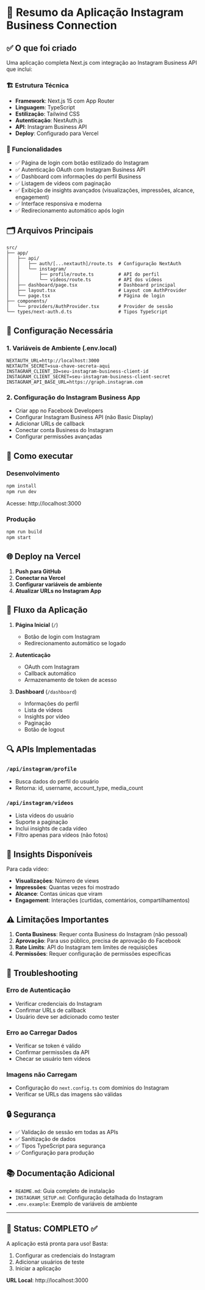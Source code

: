 # 🎯 Resumo da Aplicação Instagram Business Connection

## ✅ O que foi criado

Uma aplicação completa Next.js com integração ao Instagram Business API que inclui:

### 🏗️ Estrutura Técnica
- **Framework**: Next.js 15 com App Router
- **Linguagem**: TypeScript
- **Estilização**: Tailwind CSS
- **Autenticação**: NextAuth.js
- **API**: Instagram Business API
- **Deploy**: Configurado para Vercel

### 🎨 Funcionalidades
- ✅ Página de login com botão estilizado do Instagram
- ✅ Autenticação OAuth com Instagram Business API
- ✅ Dashboard com informações do perfil Business
- ✅ Listagem de vídeos com paginação
- ✅ Exibição de insights avançados (visualizações, impressões, alcance, engagement)
- ✅ Interface responsiva e moderna
- ✅ Redirecionamento automático após login

## 🗂️ Arquivos Principais

```
src/
├── app/
│   ├── api/
│   │   ├── auth/[...nextauth]/route.ts  # Configuração NextAuth
│   │   └── instagram/
│   │       ├── profile/route.ts         # API do perfil
│   │       └── videos/route.ts          # API dos vídeos
│   ├── dashboard/page.tsx               # Dashboard principal
│   ├── layout.tsx                       # Layout com AuthProvider
│   └── page.tsx                         # Página de login
├── components/
│   └── providers/AuthProvider.tsx       # Provider de sessão
└── types/next-auth.d.ts                 # Tipos TypeScript
```

## 🔧 Configuração Necessária

### 1. Variáveis de Ambiente (.env.local)
```env
NEXTAUTH_URL=http://localhost:3000
NEXTAUTH_SECRET=sua-chave-secreta-aqui
INSTAGRAM_CLIENT_ID=seu-instagram-business-client-id
INSTAGRAM_CLIENT_SECRET=seu-instagram-business-client-secret
INSTAGRAM_API_BASE_URL=https://graph.instagram.com
```

### 2. Configuração do Instagram Business App
- Criar app no Facebook Developers
- Configurar Instagram Business API (não Basic Display)
- Adicionar URLs de callback
- Conectar conta Business do Instagram
- Configurar permissões avançadas

## 🚀 Como executar

### Desenvolvimento
```bash
npm install
npm run dev
```
Acesse: http://localhost:3000

### Produção
```bash
npm run build
npm start
```

## 🌐 Deploy na Vercel

1. **Push para GitHub**
2. **Conectar na Vercel**
3. **Configurar variáveis de ambiente**
4. **Atualizar URLs no Instagram App**

## 📱 Fluxo da Aplicação

1. **Página Inicial** (`/`)
   - Botão de login com Instagram
   - Redirecionamento automático se logado

2. **Autenticação**
   - OAuth com Instagram
   - Callback automático
   - Armazenamento de token de acesso

3. **Dashboard** (`/dashboard`)
   - Informações do perfil
   - Lista de vídeos
   - Insights por vídeo
   - Paginação
   - Botão de logout

## 🔍 APIs Implementadas

### `/api/instagram/profile`
- Busca dados do perfil do usuário
- Retorna: id, username, account_type, media_count

### `/api/instagram/videos`
- Lista vídeos do usuário
- Suporte a paginação
- Inclui insights de cada vídeo
- Filtro apenas para vídeos (não fotos)

## 🎯 Insights Disponíveis

Para cada vídeo:
- **Visualizações**: Número de views
- **Impressões**: Quantas vezes foi mostrado
- **Alcance**: Contas únicas que viram
- **Engagement**: Interações (curtidas, comentários, compartilhamentos)

## ⚠️ Limitações Importantes

1. **Conta Business**: Requer conta Business do Instagram (não pessoal)
2. **Aprovação**: Para uso público, precisa de aprovação do Facebook
3. **Rate Limits**: API do Instagram tem limites de requisições
4. **Permissões**: Requer configuração de permissões específicas

## 🐛 Troubleshooting

### Erro de Autenticação
- Verificar credenciais do Instagram
- Confirmar URLs de callback
- Usuário deve ser adicionado como tester

### Erro ao Carregar Dados
- Verificar se token é válido
- Confirmar permissões da API
- Checar se usuário tem vídeos

### Imagens não Carregam
- Configuração do `next.config.ts` com domínios do Instagram
- Verificar se URLs das imagens são válidas

## 🔒 Segurança

- ✅ Validação de sessão em todas as APIs
- ✅ Sanitização de dados
- ✅ Tipos TypeScript para segurança
- ✅ Configuração para produção

## 📚 Documentação Adicional

- `README.md`: Guia completo de instalação
- `INSTAGRAM_SETUP.md`: Configuração detalhada do Instagram
- `.env.example`: Exemplo de variáveis de ambiente

---

## 🎉 Status: COMPLETO ✅

A aplicação está pronta para uso! Basta:
1. Configurar as credenciais do Instagram
2. Adicionar usuários de teste
3. Iniciar a aplicação

**URL Local**: http://localhost:3000